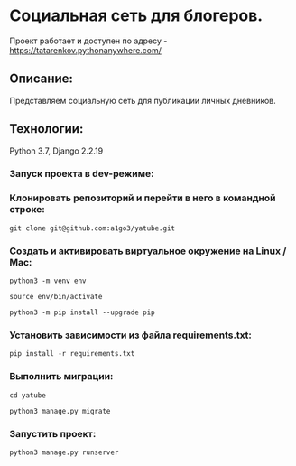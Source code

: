 # Социальная сеть для блогеров.

Проект работает и доступен по адресу - https://tatarenkov.pythonanywhere.com/

## Описание:

Представляем социальную сеть для публикации личных дневников. 

## Технологии:
Python 3.7, Django 2.2.19

### Запуск проекта в dev-режиме:

### Клонировать репозиторий и перейти в него в командной строке:

```
git clone git@github.com:a1go3/yatube.git
```

### Cоздать и активировать виртуальное окружение на Linux / Mac:

```
python3 -m venv env
```

```
source env/bin/activate
```

```
python3 -m pip install --upgrade pip
```

### Установить зависимости из файла requirements.txt:

```
pip install -r requirements.txt
```

### Выполнить миграции:

```
cd yatube
```
```
python3 manage.py migrate
```
### Запустить проект:

```
python3 manage.py runserver

```
